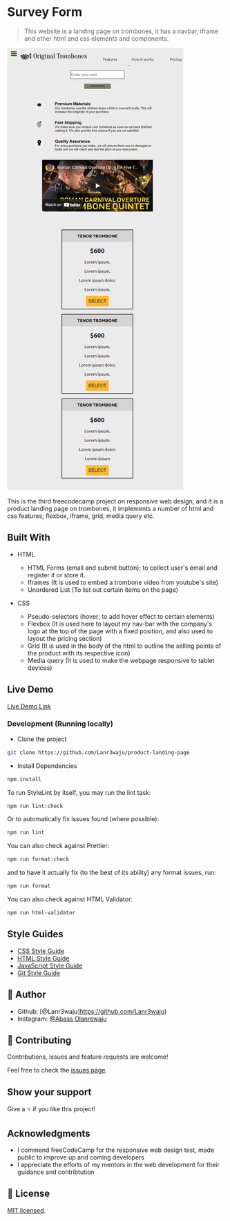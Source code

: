# Survey Form

> This website is a landing page on trombones, it has a navbar, iframe and other html and css elements and components.

![screenshot](./img/preview.png)

This is the third freecodecamp project on responsive web design, and it is a product landing page on trombones, it implements a number of html and css features; flexbox, iframe, grid, media query etc.

## Built With

- HTML

  - HTML Forms (email and submit button); to collect user's email and register it or store it.
  - Iframes (It is used to embed a trombone video from youtube's site)
  - Unordered List (To list out certain items on the page)

- CSS
  - Pseudo-selectors (hover; to add hover effect to certain elements)
  - Flexbox (It is used here to layout my nav-bar with the company's logo at the top of the page with a fixed position,
    and also used to layout the pricing section)
  - Grid (It is used in the body of the html to outline the selling points of the product with its respective icon)
  - Media query (It is used to make the webpage responsive to tablet devices)

## Live Demo

[Live Demo Link](https://landing-page-abass.netlify.app/)

### Development (Running locally)

- Clone the project

```bash
git clone https://github.com/Lanr3waju/product-landing-page

```

- Install Dependencies

```bash
npm install
```

To run StyleLint by itself, you may run the lint task:

```bash
npm run lint:check
```

Or to automatically fix issues found (where possible):

```bash
npm run lint
```

You can also check against Prettier:

```bash
npm run format:check
```

and to have it actually fix (to the best of its ability) any format issues, run:

```bash
npm run format
```

You can also check against HTML Validator:

```bash
npm run html-validator
```

## Style Guides

- [CSS Style Guide](http://udacity.github.io/frontend-nanodegree-styleguide/css.html)
- [HTML Style Guide](http://udacity.github.io/frontend-nanodegree-styleguide/index.html)
- [JavaScript Style Guide](http://udacity.github.io/frontend-nanodegree-styleguide/javascript.html)
- [Git Style Guide](https://udacity.github.io/git-styleguide/)

## 👤 Author

- Github: [@Lanr3waju]https://github.com/Lanr3waju)
- Instagram: [@Abass Olanrewaju](https://www.instagram.com/abass.abdul.wasii)

## 🤝 Contributing

Contributions, issues and feature requests are welcome!

Feel free to check the [issues page](../../issues).

## Show your support

Give a ⭐️ if you like this project!

## Acknowledgments

- I commend freeCodeCamp for the responsive web design test, made public to improve up and coming developers
- I appreciate the efforts of my mentors in the web development for their guidance and contribtution

## 📝 License

[MIT licensed](./LICENSE).
